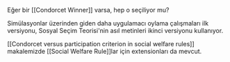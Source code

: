 Eğer bir [[Condorcet Winner]] varsa, hep o seçiliyor mu?

Simülasyonlar üzerinden giden daha uygulamacı oylama çalışmaları ilk versiyonu, Sosyal Seçim Teorisi'nin asıl metinleri ikinci versiyonu kullanıyor.

[[Condorcet versus participation criterion in social welfare rules]] makalemizde [[Social Welfare Rule]]lar için extensionları da mevcut.